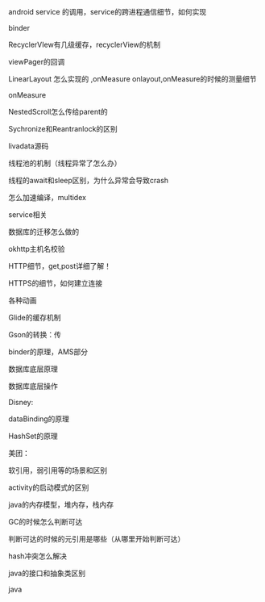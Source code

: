 android service 的调用，service的跨进程通信细节，如何实现

binder

RecyclerVIew有几级缓存，recyclerView的机制

viewPager的回调

LinearLayout 怎么实现的 ,onMeasure onlayout,onMeasure的时候的测量细节

onMeasure

NestedScroll怎么传给parent的

Sychronize和Reantranlock的区别

livadata源码

线程池的机制（线程异常了怎么办）

线程的await和sleep区别，为什么异常会导致crash

怎么加速编译，multidex

service相关

数据库的迁移怎么做的

okhttp主机名校验

HTTP细节，get,post详细了解！

HTTPS的细节，如何建立连接

各种动画

Glide的缓存机制

Gson的转换：传

binder的原理，AMS部分

数据库底层原理

数据库底层操作

Disney:

dataBinding的原理

HashSet的原理

美团：

软引用，弱引用等的场景和区别

activity的启动模式的区别

java的内存模型，堆内存，栈内存

GC的时候怎么判断可达

判断可达的时候的元引用是哪些（从哪里开始判断可达）

hash冲突怎么解决

java的接口和抽象类区别

java


